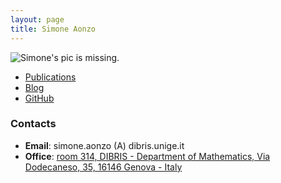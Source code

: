 ```yaml
---
layout: page
title: Simone Aonzo
---
```



![Simone's pic is missing.](/pics/aonzo.jpg)


- [Publications](https://packmad.github.io/publications/) 
- [Blog](https://packmad.github.io)
- [GitHub](https://github.com/packmad)


### Contacts

- **Email**: simone.aonzo (A) dibris.unige.it
- **Office**: [room 314, DIBRIS - Department of Mathematics, Via Dodecaneso, 35, 16146 Genova - Italy](https://goo.gl/maps/kTyTs2YKMkL2)
